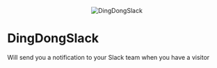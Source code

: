 <p align="center">
  <img src="https://s3.amazonaws.com/cms.ipressroom.com/285/files/201711/5a3bfa732cfac20cb61cd971_896636494/896636494_s.jpg" alt="DingDongSlack" />
</p>


# DingDongSlack

Will send you a notification to your Slack team when you have a visitor
